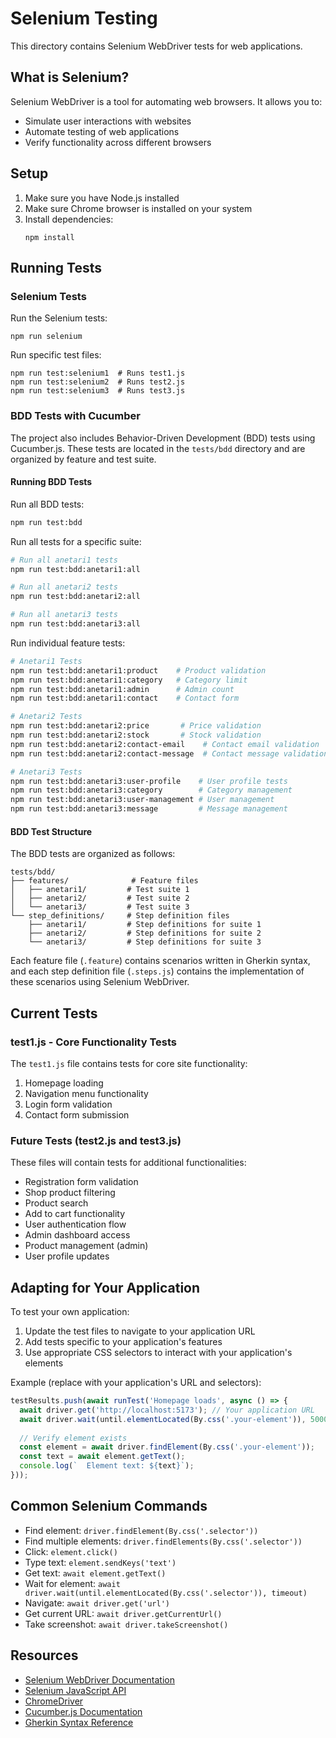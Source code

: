 # Selenium Testing

This directory contains Selenium WebDriver tests for web applications.

## What is Selenium?

Selenium WebDriver is a tool for automating web browsers. It allows you to:
- Simulate user interactions with websites
- Automate testing of web applications
- Verify functionality across different browsers

## Setup

1. Make sure you have Node.js installed
2. Make sure Chrome browser is installed on your system
3. Install dependencies:
   ```
   npm install
   ```

## Running Tests

### Selenium Tests
Run the Selenium tests:
```
npm run selenium
```

Run specific test files:
```
npm run test:selenium1  # Runs test1.js
npm run test:selenium2  # Runs test2.js
npm run test:selenium3  # Runs test3.js
```

### BDD Tests with Cucumber

The project also includes Behavior-Driven Development (BDD) tests using Cucumber.js. These tests are located in the `tests/bdd` directory and are organized by feature and test suite.

#### Running BDD Tests

Run all BDD tests:
```bash
npm run test:bdd
```

Run all tests for a specific suite:
```bash
# Run all anetari1 tests
npm run test:bdd:anetari1:all

# Run all anetari2 tests
npm run test:bdd:anetari2:all

# Run all anetari3 tests
npm run test:bdd:anetari3:all
```

Run individual feature tests:
```bash
# Anetari1 Tests
npm run test:bdd:anetari1:product    # Product validation
npm run test:bdd:anetari1:category   # Category limit
npm run test:bdd:anetari1:admin      # Admin count
npm run test:bdd:anetari1:contact    # Contact form

# Anetari2 Tests
npm run test:bdd:anetari2:price       # Price validation
npm run test:bdd:anetari2:stock       # Stock validation
npm run test:bdd:anetari2:contact-email    # Contact email validation
npm run test:bdd:anetari2:contact-message  # Contact message validation

# Anetari3 Tests
npm run test:bdd:anetari3:user-profile    # User profile tests
npm run test:bdd:anetari3:category        # Category management
npm run test:bdd:anetari3:user-management # User management
npm run test:bdd:anetari3:message         # Message management
```

#### BDD Test Structure

The BDD tests are organized as follows:
```
tests/bdd/
├── features/              # Feature files
│   ├── anetari1/         # Test suite 1
│   ├── anetari2/         # Test suite 2
│   └── anetari3/         # Test suite 3
└── step_definitions/     # Step definition files
    ├── anetari1/         # Step definitions for suite 1
    ├── anetari2/         # Step definitions for suite 2
    └── anetari3/         # Step definitions for suite 3
```

Each feature file (`.feature`) contains scenarios written in Gherkin syntax, and each step definition file (`.steps.js`) contains the implementation of these scenarios using Selenium WebDriver.

## Current Tests

### test1.js - Core Functionality Tests
The `test1.js` file contains tests for core site functionality:
1. Homepage loading
2. Navigation menu functionality
3. Login form validation
4. Contact form submission

### Future Tests (test2.js and test3.js)
These files will contain tests for additional functionalities:
- Registration form validation
- Shop product filtering
- Product search
- Add to cart functionality
- User authentication flow
- Admin dashboard access
- Product management (admin)
- User profile updates

## Adapting for Your Application

To test your own application:

1. Update the test files to navigate to your application URL
2. Add tests specific to your application's features
3. Use appropriate CSS selectors to interact with your application's elements

Example (replace with your application's URL and selectors):

```javascript
testResults.push(await runTest('Homepage loads', async () => {
  await driver.get('http://localhost:5173'); // Your application URL
  await driver.wait(until.elementLocated(By.css('.your-element')), 5000);
  
  // Verify element exists
  const element = await driver.findElement(By.css('.your-element'));
  const text = await element.getText();
  console.log(`  Element text: ${text}`);
}));
```

## Common Selenium Commands

- Find element: `driver.findElement(By.css('.selector'))`
- Find multiple elements: `driver.findElements(By.css('.selector'))`
- Click: `element.click()`
- Type text: `element.sendKeys('text')`
- Get text: `await element.getText()`
- Wait for element: `await driver.wait(until.elementLocated(By.css('.selector')), timeout)`
- Navigate: `await driver.get('url')`
- Get current URL: `await driver.getCurrentUrl()`
- Take screenshot: `await driver.takeScreenshot()`

## Resources

- [Selenium WebDriver Documentation](https://www.selenium.dev/documentation/webdriver/)
- [Selenium JavaScript API](https://www.selenium.dev/selenium/docs/api/javascript/index.html)
- [ChromeDriver](https://chromedriver.chromium.org/)
- [Cucumber.js Documentation](https://cucumber.io/docs/cucumber/)
- [Gherkin Syntax Reference](https://cucumber.io/docs/gherkin/reference/) 